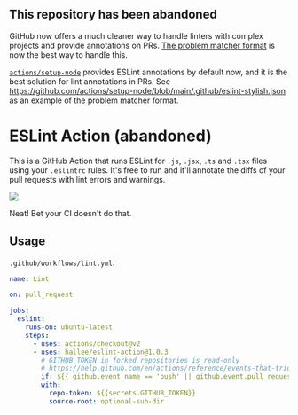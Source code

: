 ## This repository has been abandoned

GitHub now offers a much cleaner way to handle linters with complex projects and provide annotations on PRs. [The problem matcher format](https://github.com/actions/toolkit/blob/master/docs/problem-matchers.md) is now the best way to handle this.

[`actions/setup-node`](https://github.com/actions/setup-node) provides ESLint annotations by default now, and it is the best solution for lint annotations in PRs. See https://github.com/actions/setup-node/blob/main/.github/eslint-stylish.json as an example of the problem matcher format.

# ESLint Action (abandoned)

This is a GitHub Action that runs ESLint for `.js`, `.jsx`, `.ts` and `.tsx` files using your `.eslintrc` rules. It's free to run and it'll annotate the diffs of your pull requests with lint errors and warnings.

![](screenshots/annotation.png)

Neat! Bet your CI doesn't do that.

## Usage

`.github/workflows/lint.yml`:
```yml
name: Lint

on: pull_request

jobs:
  eslint:
    runs-on: ubuntu-latest
    steps:
      - uses: actions/checkout@v2
      - uses: hallee/eslint-action@1.0.3
        # GITHUB_TOKEN in forked repositories is read-only
        # https://help.github.com/en/actions/reference/events-that-trigger-workflows#pull-request-event-pull_request
        if: ${{ github.event_name == 'push' || github.event.pull_request.head.repo.full_name == github.repository }} 
        with:
          repo-token: ${{secrets.GITHUB_TOKEN}}
          source-root: optional-sub-dir
```
